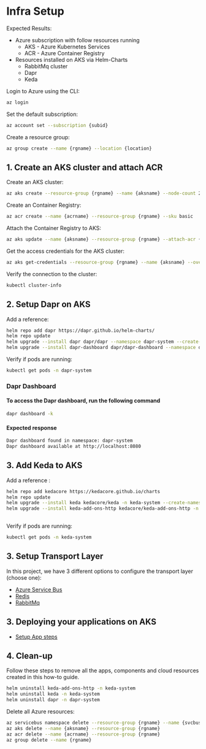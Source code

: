 # Infra Setup

Expected Results:

- Azure subscription with follow resources running
  - AKS - Azure Kubernetes Services
  - ACR - Azure Container Registry
- Resources installed on AKS via Helm-Charts
  - RabbitMq cluster
  - Dapr
  - Keda

Login to Azure using the CLI:

```sh
az login
```

Set the default subscription:

```sh
az account set --subscription {subid}
```

Create a resource group:

```sh
az group create --name {rgname} --location {location}
```

## 1. Create an AKS cluster and attach ACR

Create an AKS cluster:

```sh
az aks create --resource-group {rgname} --name {aksname} --node-count 2 --location {location} --node-vm-size Standard_D4ds_v5 --tier free 
```

Create an Container Registry:

```sh
az acr create --name {acrname} --resource-group {rgname} --sku basic
```

Attach the Container Registry to AKS:

```sh
az aks update --name {aksname} --resource-group {rgname} --attach-acr {acrname}
```

Get the access credentials for the AKS cluster:

```sh
az aks get-credentials --resource-group {rgname} --name {aksname} --overwrite-existing
```

Verify the connection to the cluster:

```sh
kubectl cluster-info
```

## 2. Setup Dapr on AKS

Add a reference:

```sh
helm repo add dapr https://dapr.github.io/helm-charts/   
helm repo update
helm upgrade --install dapr dapr/dapr --namespace dapr-system --create-namespace
helm upgrade --install dapr-dashboard dapr/dapr-dashboard --namespace dapr-system --create-namespace
```

Verify if pods are running:

```sh
kubectl get pods -n dapr-system
```

### Dapr Dashboard

#### To access the Dapr dashboard, run the following command

```sh
dapr dashboard -k
```

#### Expected response

```sh
Dapr dashboard found in namespace: dapr-system
Dapr dashboard available at http://localhost:8080
```

## 3. Add Keda to AKS

Add a reference :

```sh
helm repo add kedacore https://kedacore.github.io/charts
helm repo update
helm upgrade --install keda kedacore/keda -n keda-system --create-namespace
helm upgrade --install keda-add-ons-http kedacore/keda-add-ons-http -n keda-system --create-namespace
 
```

Verify if pods are running:

```sh
kubectl get pods -n keda-system
```

## 3. Setup Transport Layer

In this project, we have 3 different options to configure the transport layer (choose one):

- [Azure Service Bus](setup-infra-az-svcbus.md)
- [Redis](setup-infra-redis.md)
- [RabbitMq](setup-infra-rbmq.md)

## 3. Deploying  your applications on AKS

- [Setup App steps](setup-app.md)

## 4. Clean-up

Follow these steps to remove all the apps, components and cloud resources created in this how-to guide.

```sh
helm uninstall keda-add-ons-http -n keda-system
helm uninstall keda -n keda-system
helm uninstall dapr -n dapr-system
```

Delete all Azure resources:

```sh
az servicebus namespace delete --resource-group {rgname} --name {svcbusname}
az aks delete --name {aksname} --resource-group {rgname}
az acr delete --name {acrname} --resource-group {rgname}
az group delete --name {rgname}
```
